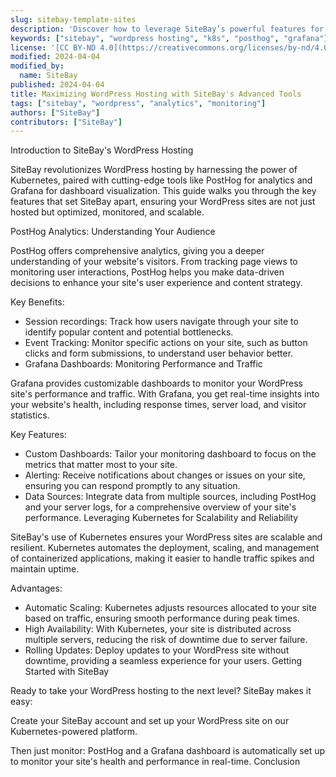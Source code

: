 ```yaml
---
slug: sitebay-template-sites
description: 'Discover how to leverage SiteBay’s powerful features for your WordPress hosting needs, including insights into PostHog analytics, Grafana dashboards, and more.'
keywords: ["sitebay", "wordpress hosting", "k8s", "posthog", "grafana"]
license: '[CC BY-ND 4.0](https://creativecommons.org/licenses/by-nd/4.0)'
modified: 2024-04-04
modified_by:
  name: SiteBay
published: 2024-04-04
title: Maximizing WordPress Hosting with SiteBay's Advanced Tools
tags: ["sitebay", "wordpress", "analytics", "monitoring"]
authors: ["SiteBay"]
contributors: ["SiteBay"]
---
```

Introduction to SiteBay's WordPress Hosting

SiteBay revolutionizes WordPress hosting by harnessing the power of Kubernetes, paired with cutting-edge tools like PostHog for analytics and Grafana for dashboard visualization. This guide walks you through the key features that set SiteBay apart, ensuring your WordPress sites are not just hosted but optimized, monitored, and scalable.

PostHog Analytics: Understanding Your Audience

PostHog offers comprehensive analytics, giving you a deeper understanding of your website's visitors. From tracking page views to monitoring user interactions, PostHog helps you make data-driven decisions to enhance your site's user experience and content strategy.

Key Benefits:
- Session recordings: Track how users navigate through your site to identify popular content and potential bottlenecks.
- Event Tracking: Monitor specific actions on your site, such as button clicks and form submissions, to understand user behavior better.
- Grafana Dashboards: Monitoring Performance and Traffic

Grafana provides customizable dashboards to monitor your WordPress site's performance and traffic. With Grafana, you get real-time insights into your website's health, including response times, server load, and visitor statistics.

Key Features:
- Custom Dashboards: Tailor your monitoring dashboard to focus on the metrics that matter most to your site.
- Alerting: Receive notifications about changes or issues on your site, ensuring you can respond promptly to any situation.
- Data Sources: Integrate data from multiple sources, including PostHog and your server logs, for a comprehensive overview of your site's performance.
Leveraging Kubernetes for Scalability and Reliability

SiteBay's use of Kubernetes ensures your WordPress sites are scalable and resilient. Kubernetes automates the deployment, scaling, and management of containerized applications, making it easier to handle traffic spikes and maintain uptime.

Advantages:
- Automatic Scaling: Kubernetes adjusts resources allocated to your site based on traffic, ensuring smooth performance during peak times.
- High Availability: With Kubernetes, your site is distributed across multiple servers, reducing the risk of downtime due to server failure.
- Rolling Updates: Deploy updates to your WordPress site without downtime, providing a seamless experience for your users.
Getting Started with SiteBay

Ready to take your WordPress hosting to the next level? SiteBay makes it easy:

Create your SiteBay account and set up your WordPress site on our Kubernetes-powered platform.

Then just monitor: PostHog and a Grafana dashboard is automatically set up to monitor your site's health and performance in real-time.
Conclusion
